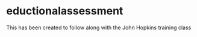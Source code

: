 eductionalassessment
====================

This has been created to follow along with the John Hopkins training class
